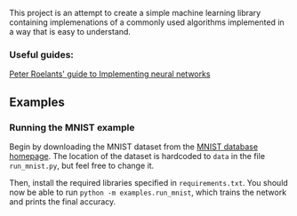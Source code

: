 This project is an attempt to create a simple machine learning library
containing implemenations of a commonly used algorithms implemented in
a way that is easy to understand.

### Useful guides:
[Peter Roelants' guide to Implementing neural networks](https://peterroelants.github.io/posts/neural_network_implementation_part01/)

## Examples

### Running the MNIST example
Begin by downloading the MNIST dataset from the [MNIST database
homepage](http://yann.lecun.com/exdb/mnist/). The location of the dataset is
hardcoded to `data` in the file `run_mnist.py`, but feel free to change it.

Then, install the required libraries specified in `requirements.txt`.
You should now be able to run `python -m examples.run_mnist`, which trains the network
and prints the final accuracy.
